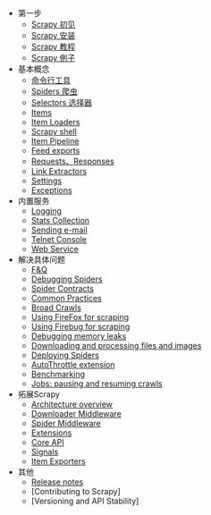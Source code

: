 - 第一步
  - [Scrapy 初见](firstSteps/overview.md)
  - [Scrapy 安装](firstSteps/install.md)
  - [Scrapy 教程](firstSteps/tutorial.md)
  - [Scrapy 例子](firstSteps/examples.md)
- 基本概念
	- [命令行工具](basicConcepts/commands.md)
	- [Spiders 爬虫](basicConcepts/spiders.md)
	- [Selectors 选择器](basicConcepts/selectors.md)
	- [Items](basicConcepts/items.md)
	- [Item Loaders](basicConcepts/loaders.md)
	- [Scrapy shell](basicConcepts/shell.md)
	- [Item Pipeline](basicConcepts/item-pipeline.md)
	- [Feed exports](basicConcepts/feed-exports.md)
	- [Requests、Responses](basicConcepts/request-response.md)
	- [Link Extractors](basicConcepts/link-extractors.md)
	- [Settings](basicConcepts/settings.md)
	- [Exceptions](basicConcepts/exceptions.md)
- 内置服务
	- [Logging](builtInServices/logging.md)
	- [Stats Collection](builtInServices/stats.md)
	- [Sending e-mail](builtInServices/email.md)
	- [Telnet Console](builtInServices/telnetconsole.md)
	- [Web Service](builtInServices/webservice.md)
- 解决具体问题
	- [F&Q](solvingSpecificProblems/faq.md)
	- [Debugging Spiders](solvingSpecificProblems/debug.md)
	- [Spider Contracts](solvingSpecificProblems/contracts.md)
	- [Common Practices](solvingSpecificProblems/practices.md)
	- [Broad Crawls](solvingSpecificProblems/broad-crawls.md)
	- [Using FireFox for scraping](solvingSpecificProblems/firefox.md)
	- [Using Firebug for scraping](solvingSpecificProblems/firebug.md)
	- [Debugging memory leaks](solvingSpecificProblems/leaks.md)
	- [Downloading and processing files and images](solvingSpecificProblems/media-pipeline.md)
	- [Deploying Spiders](solvingSpecificProblems/deploy.md)
	- [AutoThrottle extension](solvingSpecificProblems/autothrottle.md)
	- [Benchmarking](solvingSpecificProblems/benchmarking.md)
	- [Jobs: pausing and resuming crawls](solvingSpecificProblems/jobs.md)
- 拓展Scrapy
	- [Architecture overview](solvingSpecificProblems/architecture.md)
	- [Downloader Middleware](solvingSpecificProblems/downloader-middleware.md)
	- [Spider Middleware](solvingSpecificProblems/spider-middleware.md)
	- [Extensions](solvingSpecificProblems/extensions.md)
	- [Core API](solvingSpecificProblems/api.md)
	- [Signals](solvingSpecificProblems/signals.md)
	- [Item Exporters](solvingSpecificProblems/exporters.md)
- 其他
	- [Release notes](allTheRest/releaseNotes.md)
	- [Contributing to Scrapy]
	- [Versioning and API Stability] 
